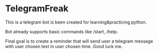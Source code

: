 # TelegramFreak
This is a telegram bot is been created for learning&practicing python.

Bot already supports basic commands like /start, /help.

Final goal is to create a reminder that will send user a telegram message with user chosen text in user chosen time.
Good luck me.
